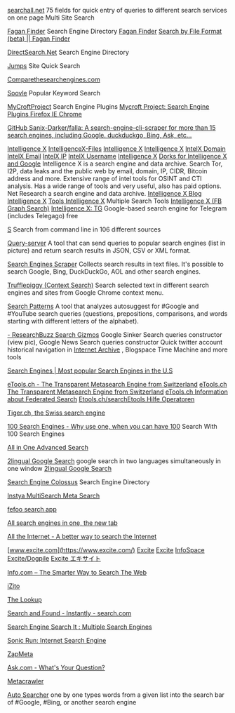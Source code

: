 
[searchall.net](https://searchall.net)
75 fields for quick entry of queries to different search services on one page
Multi Site Search

[Fagan Finder](https://www.faganfinder.com/)
Search Engine Directory
[Fagan Finder](https://www.faganfinder.com/#search)
[Search by File Format (beta) || Fagan Finder](https://www.faganfinder.com/filetype)

[DirectSearch.Net](http://www.directsearch.net/)
Search Engine Directory

[Jumps](https://jumps.io/)
Site Quick Search

[Comparethesearchengines.com](https://comparethesearchengines.com/)

[Soovle](https://soovle.com/)
Popular Keyword Search

[MyCroftProject](https://mycroftproject.com/)
Search Engine Plugins
[Mycroft Project: Search Engine Plugins Firefox IE Chrome](https://mycroftproject.com/search-engines.html)

[GitHub Sanix-Darker/falla: A search-engine-cli-scraper for more than 15 search engines, including Google. duckduckgo, Bing, Ask, etc...](https://github.com/Sanix-Darker/falla)

[Intelligence X](https://intelx.io)
[IntelligenceX-Files](https://intelx.io/tools?tab=file)
[Intelligence X](https://intelx.io/tools?tab=general)
[Intelligence X](https://intelx.io/account?tab=alerts)
[IntelX Domain](https://intelx.io/?s=%3CDOMAIN%3E)
[IntelX Email](https://intelx.io/?s=%3CEMAIL%20ADDRESS%3E)
[IntelX IP](https://intelx.io/?s=%3CIP%20ADDRESS%3E)
[IntelX Username](https://intelx.io/?s=%3CUSERNAME%3E)
[Intelligence X](https://intelx.io/?did=40e88ea8-0c32-4694-bfda-f66fd0f15245)
[Dorks for Intelligence X and Google](https://intelx.io/dorks)
Intelligence X is a search engine and data archive. Search Tor, I2P, data leaks and the public web by email, domain, IP, CIDR, Bitcoin address and more.
Extensive range of intel tools for OSINT and CTI analysis.
Has a wide range of tools and very useful, also has paid options.
Net Research
a search engine and data archive.
[Intelligence X Blog](https://blog.intelx.io/)
[Intelligence X](https://intelx.io/tools)
[Tools Intelligence X](https://intelx.io/tools?tab=image)
Multiple Search Tools
[Intelligence X (FB Graph Search)](https://intelx.io/tools?tab=facebook)
[Intelligence X: TG](https://intelx.io/tools?tab=telegram)
Google-based search engine for Telegram (includes Telegago)
free

[S](https://github.com/zquestz/s)
Search from command line in 106 different sources

[Query-server](https://query-server.herokuapp.com)
A tool that can send queries to popular search engines (list in picture)
and return search results in JSON, CSV or XML format.

[Search Engines Scraper](https://github.com/tasos-py/Search-Engines-Scraper)
Collects search results in text files. It's possible to search Google, Bing, DuckDuckGo, AOL and other search engines.

[Trufflepiggy (Context Search)](https://chrome.google.com/webstore/detail/trufflepiggy-context-sear/chffnhocnckigoapjdienmaphjnljpmo)
Search selected text in different search engines and sites from Google Chrome context menu.

[Search Patterns](https://chrome.google.com/webstore/detail/search-patterns/hjlahhonnlceifaecpjejlhhgjkipnbj/related?hl=zh-CN&gl=001)
A tool that analyzes autosuggest for #Google and #YouTube search queries (questions, prepositions, comparisons, and words starting with different letters of the alphabet).

[- ResearchBuzz Search Gizmos](https://searchgizmos.com/)
Google Sinker Search queries constructor (view pic), Google News Search queries constructor
Quick twitter account historical navigation in [Internet Archive](https://archive.org/)
, Blogspace Time Machine and more tools

[Search Engines | Most popular Search Engines in the U.S](https://www.kadaza.com/search-engines)

[eTools.ch - The Transparent Metasearch Engine from Switzerland](https://www.etools.ch/)
[eTools.ch The Transparent Metasearch Engine from Switzerland](https://www.etools.ch/search.do)
[eTools.ch Information about Federated Search](https://www.etools.ch/searchInfo.do)
[Etools.ch/searchEtools Hilfe Operatoren](http://www.etools.ch/searchHelp.do;jsessionid=BCE9A06400A2C7CEB9877510A1DF70BA)

[Tiger.ch, the Swiss search engine](https://tiger.ch/)

[100 Search Engines - Why use one, when you can have 100](https://www.100searchengines.com/)
Search With 100 Search Engines

[All in One Advanced Search](https://xn--1-zfa.com/)

[2lingual Google Search](https://2lingual.com/)
google search in two languages simultaneously in one window
[2lingual Google Search](http://www.2lingual.com/2lingual-google)

[Search Engine Colossus](https://www.searchenginecolossus.com/)
Search Engine Directory

[Instya MultiSearch Meta Search](http://www.instya.com/)

[fefoo search app](http://fefoo.com/)

[All search engines in one, the new tab](https://all-io.net/)

[All the Internet - A better way to search the Internet](https://www.alltheinternet.com/)

[www.excite.com](https://www.excite.com/)
[Excite](https://search.excite.com/)
[Excite](https://search.excite.com/search/images)
[InfoSpace Excite/Dogpile](http://msxml.excite.com/)
[Excite エキサイト](https://www.excite.co.jp/)

[Info.com – The Smarter Way to Search The Web](https://info.com/)

[iZito](https://www.izito.com/)

[The Lookup](https://the-lookup.com/)

[Search and Found - Instantly - search.com](https://www.search.com/)

[Search Engine Search It : Multiple Search Engines](https://search-it.netlify.app/)

[Sonic Run: Internet Search Engine](https://www.sonicrun.com/)

[ZapMeta](https://www.zapmeta.com/)

[Ask.com - What's Your Question?](https://www.ask.com/)

[Metacrawler](https://www.metacrawler.com/)

[Auto Searcher](https://chrome.google.com/webstore/detail/auto-searcher/hhggekcjcdgenbgejmkhineppclnkbkn/related)
one by one types words from a given list into the search bar of #Google, #Bing, or another search engine
